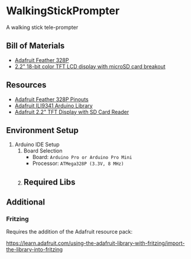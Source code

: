 # WalkingStickPrompter

A walking stick tele-prompter

## Bill of Materials

- [Adafruit Feather 328P](https://learn.adafruit.com/adafruit-feather-328p-atmega328-atmega328p/overview)
- [2.2" 18-bit color TFT LCD display with microSD card breakout](https://www.adafruit.com/product/1480)

## Resources

- [Adafruit Feather 328P Pinouts](https://learn.adafruit.com/adafruit-feather-328p-atmega328-atmega328p/pinouts)
- [Adafruit ILI9341 Arduino Library](https://github.com/adafruit/Adafruit_ILI9341)
- [Adafruit 2.2" TFT Display with SD Card Reader](https://learn.adafruit.com/2-2-tft-display)

## Environment Setup

1. Arduino IDE Setup
   1. Board Selection
      - Board: `Arduino Pro or Arduino Pro Mini`
      - Processor: `ATMega328P (3.3V, 8 MHz)`
   2. Required Libs
      - 

## Additional

### Fritzing

Requires the addition of the Adafruit resource pack:

https://learn.adafruit.com/using-the-adafruit-library-with-fritzing/import-the-library-into-fritzing

